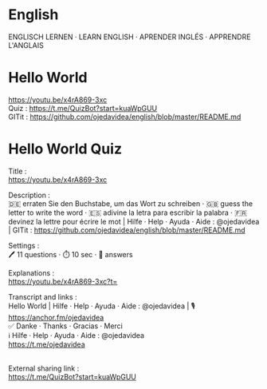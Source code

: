 # English
ENGLISCH LERNEN · LEARN ENGLISH · APRENDER INGLÉS · APPRENDRE L'ANGLAIS

# Hello World
https://youtu.be/x4rA869-3xc
<br> Quiz : https://t.me/QuizBot?start=kuaWpGUU
<br> GITit : https://github.com/ojedavidea/english/blob/master/README.md

# Hello World Quiz

Title :
<br> https://youtu.be/x4rA869-3xc

Description :
<br> 🇩🇪 erraten Sie den Buchstabe, um das Wort zu schreiben · 🇬🇧 guess the letter to write the word · 🇪🇸 adivine la letra para escribir la palabra · 🇫🇷 devinez la lettre pour écrire le mot | Hilfe · Help · Ayuda · Aide : @ojedavidea | GITit : https://github.com/ojedavidea/english/blob/master/README.md

Settings :
<br> 🖊 11 questions  ·  ⏱ 10 sec  ·  🔀 answers

Explanations :
<br> https://youtu.be/x4rA869-3xc?t=

Transcript and links :
<br> Hello World | Hilfe · Help · Ayuda · Aide : @ojedavidea | 🎙 https://anchor.fm/ojedavidea
<br> ✅ Danke · Thanks · Gracias · Merci
<br> ℹ️ Hilfe · Help · Ayuda · Aide : @ojedavidea
<br> https://t.me/ojedavidea

<br> External sharing link :
<br> https://t.me/QuizBot?start=kuaWpGUU
